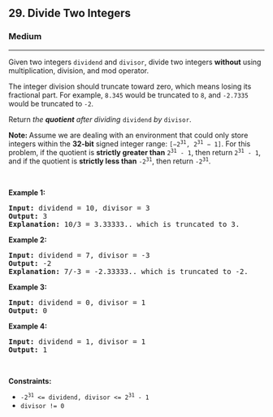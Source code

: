 <h2>29. Divide Two Integers</h2><h3>Medium</h3><hr><div style="user-select: auto;"><p style="user-select: auto;">Given two integers <code style="user-select: auto;">dividend</code> and <code style="user-select: auto;">divisor</code>, divide two integers <strong style="user-select: auto;">without</strong> using multiplication, division, and mod operator.</p>

<p style="user-select: auto;">The integer division should truncate toward zero, which means losing its fractional part. For example, <code style="user-select: auto;">8.345</code> would be truncated to <code style="user-select: auto;">8</code>, and <code style="user-select: auto;">-2.7335</code> would be truncated to <code style="user-select: auto;">-2</code>.</p>

<p style="user-select: auto;">Return <em style="user-select: auto;">the <strong style="user-select: auto;">quotient</strong> after dividing </em><code style="user-select: auto;">dividend</code><em style="user-select: auto;"> by </em><code style="user-select: auto;">divisor</code>.</p>

<p style="user-select: auto;"><strong style="user-select: auto;">Note: </strong>Assume we are dealing with an environment that could only store integers within the <strong style="user-select: auto;">32-bit</strong> signed integer range: <code style="user-select: auto;">[−2<sup style="user-select: auto;">31</sup>, 2<sup style="user-select: auto;">31</sup> − 1]</code>. For this problem, if the quotient is <strong style="user-select: auto;">strictly greater than</strong> <code style="user-select: auto;">2<sup style="user-select: auto;">31</sup> - 1</code>, then return <code style="user-select: auto;">2<sup style="user-select: auto;">31</sup> - 1</code>, and if the quotient is <strong style="user-select: auto;">strictly less than</strong> <code style="user-select: auto;">-2<sup style="user-select: auto;">31</sup></code>, then return <code style="user-select: auto;">-2<sup style="user-select: auto;">31</sup></code>.</p>

<p style="user-select: auto;">&nbsp;</p>
<p style="user-select: auto;"><strong style="user-select: auto;">Example 1:</strong></p>

<pre style="user-select: auto;"><strong style="user-select: auto;">Input:</strong> dividend = 10, divisor = 3
<strong style="user-select: auto;">Output:</strong> 3
<strong style="user-select: auto;">Explanation:</strong> 10/3 = 3.33333.. which is truncated to 3.
</pre>

<p style="user-select: auto;"><strong style="user-select: auto;">Example 2:</strong></p>

<pre style="user-select: auto;"><strong style="user-select: auto;">Input:</strong> dividend = 7, divisor = -3
<strong style="user-select: auto;">Output:</strong> -2
<strong style="user-select: auto;">Explanation:</strong> 7/-3 = -2.33333.. which is truncated to -2.
</pre>

<p style="user-select: auto;"><strong style="user-select: auto;">Example 3:</strong></p>

<pre style="user-select: auto;"><strong style="user-select: auto;">Input:</strong> dividend = 0, divisor = 1
<strong style="user-select: auto;">Output:</strong> 0
</pre>

<p style="user-select: auto;"><strong style="user-select: auto;">Example 4:</strong></p>

<pre style="user-select: auto;"><strong style="user-select: auto;">Input:</strong> dividend = 1, divisor = 1
<strong style="user-select: auto;">Output:</strong> 1
</pre>

<p style="user-select: auto;">&nbsp;</p>
<p style="user-select: auto;"><strong style="user-select: auto;">Constraints:</strong></p>

<ul style="user-select: auto;">
	<li style="user-select: auto;"><code style="user-select: auto;">-2<sup style="user-select: auto;">31</sup> &lt;= dividend, divisor &lt;= 2<sup style="user-select: auto;">31</sup> - 1</code></li>
	<li style="user-select: auto;"><code style="user-select: auto;">divisor != 0</code></li>
</ul>
</div>
